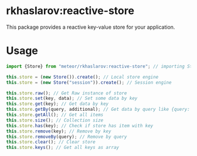 rkhaslarov:reactive-store
=================

This package provides a reactive key-value store for your application.

# Usage
```js
import {Store} from "meteor/rkhaslarov:reactive-store"; // importing Store

this.store = (new Store()).create(); // Local store engine
this.store = (new Store("session")).create(); // Session engine

this.store.raw(); // Get Raw instance of store
this.store.set(key, data); // Set some data by key
this.store.get(key); // Get data by key
this.store.getBy(query, additional); // Get data by query like {query: true}
this.store.getAll(); // Get all items
this.store.size(); // Collection size
this.store.has(key); // Check if store has item with key
this.store.remove(key); // Remove by key
this.store.removeBy(query); // Remove by query
this.store.clear(); // Clear store
this.store.keys(); // Get all keys as array
```
